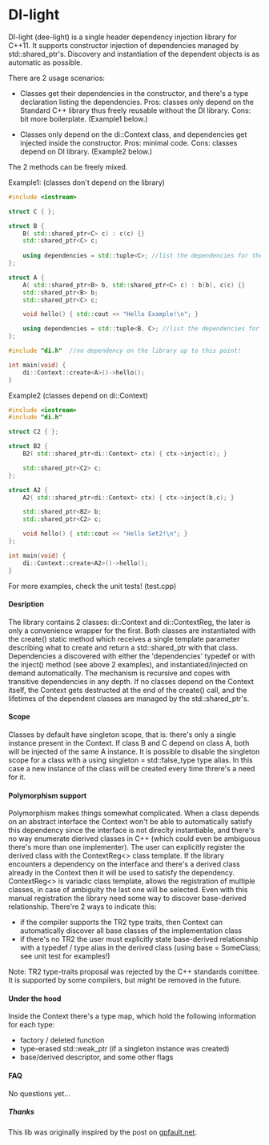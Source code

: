 # DI-light

DI-light (dee-light) is a single header dependency injection library for C++11. It supports constructor injection of dependencies managed by std::shared_ptr's. Discovery and instantiation of the dependent objects is as automatic as possible. 

There are 2 usage scenarios:
- Classes get their dependencies in the constructor, and there's a type declaration listing the dependencies. Pros: classes only depend on the Standard C++ library thus freely reusable without the DI library. Cons: bit more boilerplate. (Example1 below.)

- Classes only depend on the di::Context class, and dependencies get injected inside the constructor. Pros: minimal code. Cons: classes depend on DI library. (Example2 below.)

The 2 methods can be freely mixed.

Example1: (classes don't depend on the library)
```cpp
#include <iostream>

struct C { };

struct B {
    B( std::shared_ptr<C> c) : c(c) {}
    std::shared_ptr<C> c;
    
    using dependencies = std::tuple<C>; //list the dependencies for the library
};

struct A {
    A( std::shared_ptr<B> b, std::shared_ptr<C> c) : b(b), c(c) {}
    std::shared_ptr<B> b;
    std::shared_ptr<C> c;

    void hello() { std::cout << "Hello Example!\n"; }

    using dependencies = std::tuple<B, C>; //list the dependencies for the library
};

#include "di.h"  //no dependency on the library up to this point!

int main(void) {
    di::Context::create<A>()->hello();
}
```

Example2 (classes depend on di::Context)
```cpp
#include <iostream>
#include "di.h"

struct C2 { };

struct B2 {
    B2( std::shared_ptr<di::Context> ctx) { ctx->inject(c); }

    std::shared_ptr<C2> c;
};

struct A2 {
    A2( std::shared_ptr<di::Context> ctx) { ctx->inject(b,c); }

    std::shared_ptr<B2> b;
    std::shared_ptr<C2> c;

    void hello() { std::cout << "Hello Set2!\n"; }
};

int main(void) {
    di::Context::create<A2>()->hello();
}
```
For more examples, check the unit tests! (test.cpp)


#### Desription
The library contains 2 classes: di::Context and di::ContextReg, the later is only a convenience wrapper for the first. Both classes are instantiated with the create() static method which receives a single template parameter describing what to create and return a std::shared_ptr with that class. Dependencies a discovered with either the 'dependencies' typedef or with the inject() method (see above 2 examples), and instantiated/injected on demand automatically. The mechanism is recursive and copes with transitive dependencies in any depth. If no classes depend on the Context itself, the Context gets destructed at the end of the create() call, and the lifetimes of the dependent classes are managed by the std::shared_ptr's.


#### Scope
Classes by default have singleton scope, that is: there's only a single instance present in the Context. If class B and C depend on class A, both will be injected of the same A instance. It is possible to disable the singleton scope for a class with a using singleton = std::false_type type alias. In this case a new instance of the class will be created every time threre's a need for it.


#### Polymorphism support
Polymorphism makes things somewhat complicated. When a class depends on an abstract interface the Context won't be able to automatically satisfy this dependency since the interface is not direclty instantiable, and there's no way enumerate dierived classes in C++ (which could even be ambiguous there's more than one implementer). The user can explicitly register the derived class with the ContextReg<> class template. If the library encounters a dependency on the interface and there's a derived class already in the Context then it will be used to satisfy the dependency. ContextReg<> is variadic class template, allows the registration of multiple classes, in case of ambiguity the last one will be selected. Even with this manual registration the library need some way to discover base-derived relationship. There're 2 ways to indicate this:
- if the compiler supports the TR2 type traits, then Context can automatically discover all base classes of the implementation class
- if there's no TR2 the user must explicitly state base-derived relationship with a typedef / type alias in the derived class (using base = SomeClass; see unit test for examples!)

Note: TR2 type-traits proposal was rejected by the C++ standards comittee. It is supported by some compilers, but might be removed in the future.

#### Under the hood
Inside the Context there's a type map, which hold the following information for each type:
- factory / deleted function
- type-erased std::weak_ptr (if a singleton instance was created)
- base/derived descriptor, and some other flags


#### FAQ
No questions yet...

##### Thanks
This lib was originally inspired by the post on [gpfault.net](http://gpfault.net/posts/dependency-injection-cpp.txt.html).

